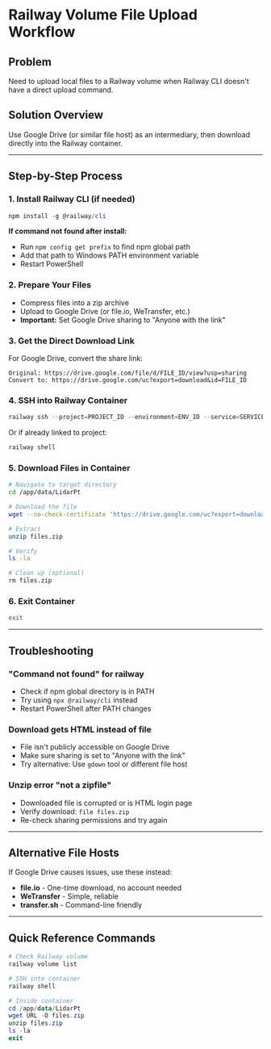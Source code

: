 # Railway Volume File Upload Workflow

## Problem
Need to upload local files to a Railway volume when Railway CLI doesn't have a direct upload command.

## Solution Overview
Use Google Drive (or similar file host) as an intermediary, then download directly into the Railway container.

---

## Step-by-Step Process

### 1. Install Railway CLI (if needed)
```powershell
npm install -g @railway/cli
```

**If command not found after install:**
- Run `npm config get prefix` to find npm global path
- Add that path to Windows PATH environment variable
- Restart PowerShell

### 2. Prepare Your Files
- Compress files into a zip archive
- Upload to Google Drive (or file.io, WeTransfer, etc.)
- **Important:** Set Google Drive sharing to "Anyone with the link"

### 3. Get the Direct Download Link
For Google Drive, convert the share link:
```
Original: https://drive.google.com/file/d/FILE_ID/view?usp=sharing
Convert to: https://drive.google.com/uc?export=download&id=FILE_ID
```

### 4. SSH into Railway Container
```powershell
railway ssh --project=PROJECT_ID --environment=ENV_ID --service=SERVICE_ID
```

Or if already linked to project:
```powershell
railway shell
```

### 5. Download Files in Container
```bash
# Navigate to target directory
cd /app/data/LidarPt

# Download the file
wget --no-check-certificate 'https://drive.google.com/uc?export=download&id=FILE_ID' -O files.zip

# Extract
unzip files.zip

# Verify
ls -la

# Clean up (optional)
rm files.zip
```

### 6. Exit Container
```bash
exit
```

---

## Troubleshooting

### "Command not found" for railway
- Check if npm global directory is in PATH
- Try using `npx @railway/cli` instead
- Restart PowerShell after PATH changes

### Download gets HTML instead of file
- File isn't publicly accessible on Google Drive
- Make sure sharing is set to "Anyone with the link"
- Try alternative: Use `gdown` tool or different file host

### Unzip error "not a zipfile"
- Downloaded file is corrupted or is HTML login page
- Verify download: `file files.zip`
- Re-check sharing permissions and try again

---

## Alternative File Hosts
If Google Drive causes issues, use these instead:
- **file.io** - One-time download, no account needed
- **WeTransfer** - Simple, reliable
- **transfer.sh** - Command-line friendly

---

## Quick Reference Commands

```powershell
# Check Railway volume
railway volume list

# SSH into container
railway shell

# Inside container
cd /app/data/LidarPt
wget URL -O files.zip
unzip files.zip
ls -la
exit
```